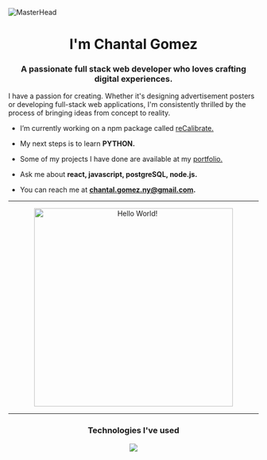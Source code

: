 ![MasterHead](https://sothebys-com.brightspotcdn.com/dims4/default/4e543c3/2147483647/strip/true/crop/1920x440+0+130/resize/1440x330!/quality/90/?url=http%3A%2F%2Fsothebys-brightspot-migration.s3.amazonaws.com%2Faf%2F64%2Fe0%2F92cf0ccd9127e64ec2044f437296a6e819fb1e774171613444e6005b4d%2Fmuhammad-ali-banner.jpg)<h1 align="center">I'm Chantal Gomez</h1>

<h3 align="center">A passionate full stack web developer who loves crafting digital experiences.</h3>

I have a passion for creating. Whether it's designing advertisement posters or developing full-stack web applications, I'm consistently thrilled by the process of bringing ideas from concept to reality.

- I’m currently working on a npm package called [reCalibrate.](https://www.npmjs.com/package/recalibrate?activeTab=readme)

- My next steps is to learn **PYTHON.**

- Some of my projects I have done are available at my [portfolio.](https://chantalgomez.com/)

- Ask me about **react, javascript, postgreSQL, node.js.**

- You can reach me at **chantal.gomez.ny@gmail.com.**
  
<hr />

<div style="text-align: center;" align="center"> 
  <img width="400" src="https://readme-typing-svg.herokuapp.com?font=JetBrains+Mono&weight=600&size=30&duration=2500&width=535&lines=Website+Development;Data;Backend"  alt="Hello World!"/>
</div>

<hr />

<div>
  <h3 align="center">Technologies I've used</h3>
  <div align="center">
    <img src="https://skillicons.dev/icons?i=js,html,css,react,express,git,javascript,express,nodejs,tailwind,materialui,vite,firebase" />
  </div>
</div>
